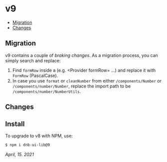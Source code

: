 # v9

- [Migration](#migration)
- [Changes](#changes)

## Migration

v9 contains a couple of _braking changes_. As a migration process, you can simply search and replace:

1. Find `formRow` inside a (e.g. <Provider formRow= ...) and replace it with `FormRow` (PascalCase).
1. In case you use `format` or `cleanNumber` from either `/components/Number` or `/components/number/Number`, replace the import path to be `/components/number/NumberUtils`.

## Changes

## Install

To upgrade to v8 with NPM, use:

```bash
$ npm i dnb-ui-lib@9
```

_April, 15. 2021_
